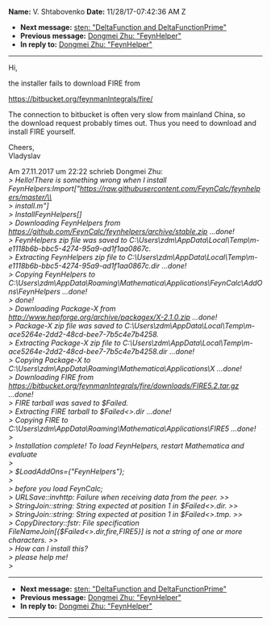 **Name:** V. Shtabovenko
**Date:** 11/28/17-07:42:36 AM Z

  - **Next message:** [sten: "DeltaFunction and
    DeltaFunctionPrime"](1361.html)
  - **Previous message:** [Dongmei Zhu: "FeynHelper"](1359.html)
  - **In reply to:** [Dongmei Zhu: "FeynHelper"](1359.html)

-----

Hi,  

the installer fails to download FIRE from  

https://bitbucket.org/feynmanIntegrals/fire/  

The connection to bitbucket is often very slow from mainland China, so  
the download request probably times out. Thus you need to download and  
install FIRE yourself.  

Cheers,  
Vladyslav  

Am 27.11.2017 um 22:22 schrieb Dongmei Zhu:  
*\> Hello\!There is something wrong when I install
FeynHelpers:Import["https://raw.githubusercontent.com/FeynCalc/feynhelpers/master/\\*  
*\> install.m"]*  
*\> InstallFeynHelpers[]*  
*\> Downloading FeynHelpers from
https://github.com/FeynCalc/feynhelpers/archive/stable.zip ...done\!*  
*\> FeynHelpers zip file was saved to
C:\\Users\\zdm\\AppData\\Local\\Temp\\m-e1118b6b-bbc5-4274-95a9-ad1f1aa0867c.*  
*\> Extracting FeynHelpers zip file to
C:\\Users\\zdm\\AppData\\Local\\Temp\\m-e1118b6b-bbc5-4274-95a9-ad1f1aa0867c.dir
...done\!*  
*\> Copying FeynHelpers to
C:\\Users\\zdm\\AppData\\Roaming\\Mathematica\\Applications\\FeynCalc\\AddOns\\FeynHelpers
...done\!*  
*\> done\!*  
*\> Downloading Package-X from
<http://www.hepforge.org/archive/packagex/X-2.1.0.zip> ...done\!*  
*\> Package-X zip file was saved to
C:\\Users\\zdm\\AppData\\Local\\Temp\\m-ace5264e-2dd2-48cd-bee7-7b5c4e7b4258.*  
*\> Extracting Package-X zip file to
C:\\Users\\zdm\\AppData\\Local\\Temp\\m-ace5264e-2dd2-48cd-bee7-7b5c4e7b4258.dir
...done\!*  
*\> Copying Package-X to
C:\\Users\\zdm\\AppData\\Roaming\\Mathematica\\Applications\\X
...done\!*  
*\> Downloading FIRE from
https://bitbucket.org/feynmanIntegrals/fire/downloads/FIRE5.2.tar.gz
...done\!*  
*\> FIRE tarball was saved to $Failed.*  
*\> Extracting FIRE tarball to $Failed\<\>.dir ...done\!*  
*\> Copying FIRE to
C:\\Users\\zdm\\AppData\\Roaming\\Mathematica\\Applications\\FIRE5
...done\!*  
*\>*  
*\> Installation complete\! To load FeynHelpers, restart Mathematica and
evaluate*  
*\>*  
*\> $LoadAddOns={"FeynHelpers"};*  
*\>*  
*\> before you load FeynCalc;*  
*\> URLSave::invhttp: Failure when receiving data from the peer. \>\>*  
*\> StringJoin::string: String expected at position 1 in
$Failed\<\>.dir. \>\>*  
*\> StringJoin::string: String expected at position 1 in
$Failed\<\>.tmp. \>\>*  
*\> CopyDirectory::fstr: File specification
FileNameJoin[{$Failed\<\>.dir,fire,FIRE5}] is not a string of
one or more characters. \>\>*  
*\> How can I install this?*  
*\> please help me\!*  
*\>*  

-----

  - **Next message:** [sten: "DeltaFunction and
    DeltaFunctionPrime"](1361.html)
  - **Previous message:** [Dongmei Zhu: "FeynHelper"](1359.html)
  - **In reply to:** [Dongmei Zhu: "FeynHelper"](1359.html)

-----

